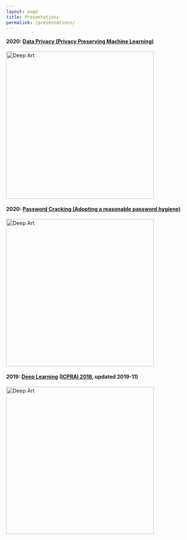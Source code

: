 ```yaml
---
layout: page
title: Presentations
permalink: /presentations/
---
```


#### 2020: [Data Privacy (Privacy Preserving Machine Learning)](../Data_Privacy_2020_Didier_Guillevic.pdf)
<img src="../World_heatmap.jpg" title="Deep Art" width="400" />

#### 2020: [Password Cracking (Adopting a reasonable password hygiene)](../Password_Cracking_2020_Didier_Guillevic.pdf)
<img src="../passwords.jpg" title="Deep Art" width="400" />

#### 2019: [Deep Learning](../Deep_Learning_2019_Didier_Guillevic.pdf)  ([ICPRAI 2018](http://www.icprai2018.com), updated 2019-11)
<img src="../deep_art.jpg" title="Deep Art" width="400" />
